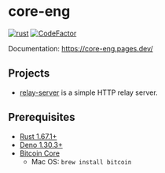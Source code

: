 # core-eng

[![rust](https://github.com/Trust-Machines/core-eng/actions/workflows/rust.yml/badge.svg)](https://github.com/Trust-Machines/core-eng/actions/workflows/rust.yml)
[![CodeFactor](https://www.codefactor.io/repository/github/trust-machines/core-eng/badge)](https://www.codefactor.io/repository/github/trust-machines/core-eng)

Documentation: https://core-eng.pages.dev/

## Projects

- [relay-server](./relay-server/) is a simple HTTP relay server.

## Prerequisites

- [Rust 1.67.1+](https://www.rust-lang.org)
- [Deno 1.30.3+](https://deno.land)
- [Bitcoin Core](https://bitcoin.org/en/download)
  - Mac OS: `brew install bitcoin`
